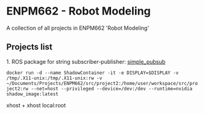 # ENPM662 - Robot Modeling
A collection of all projects in ENPM662 'Robot Modeling'

  <h2>Projects list</h2>
    1. ROS package for string subscriber-publisher: <a href="https://github.com/DrKraig/ENPM662/tree/master/src/simple_pubsub"> simple_pubsub</a></br>

`docker run -d --name ShadowContainer -it -e DISPLAY=$DISPLAY -v /tmp/.X11-unix:/tmp/.X11-unix:rw -v ~/Documents/Projects/ENPM662/src/project2:/home/user/workspace/src/project2:rw --net=host --privileged --device=/dev:/dev --runtime=nvidia shadow_image:latest`

xhost +
xhost local:root


